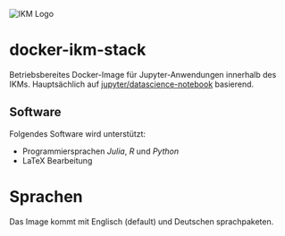 ![IKM Logo](https://www.ikm.uni-hannover.de/fileadmin/site-templates/logos/ikm/ikm-logo.svg)

# docker-ikm-stack

Betriebsbereites Docker-Image für Jupyter-Anwendungen innerhalb des IKMs. Hauptsächlich auf [jupyter/datascience-notebook](https://jupyter-docker-stacks.readthedocs.io/en/latest/using/selecting.html#jupyter-datascience-notebook) basierend.

## Software

Folgendes Software wird unterstützt:

- Programmiersprachen *Julia*, *R* und *Python*
- LaTeX Bearbeitung

# Sprachen

Das Image kommt mit Englisch (default) und Deutschen sprachpaketen.
